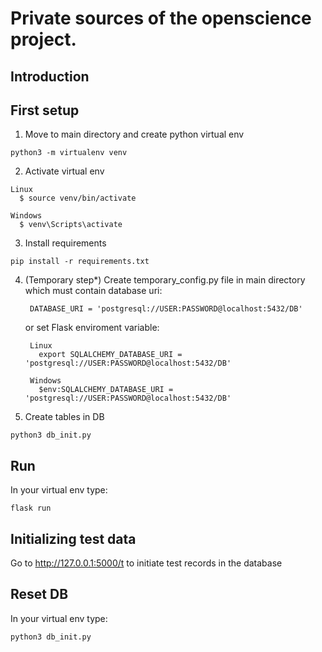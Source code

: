 # Private sources of the openscience project.

Introduction
------------

First setup
------------

  1. Move to main directory and create python virtual env

    python3 -m virtualenv venv
  
  2. Activate virtual env

    Linux
      $ source venv/bin/activate
 
    Windows 
      $ venv\Scripts\activate
 
  3. Install requirements
  
    pip install -r requirements.txt
  
  4. (Temporary step*) Create temporary_config.py file in main directory which must contain database uri:

          DATABASE_URI = 'postgresql://USER:PASSWORD@localhost:5432/DB'
 
      or set Flask enviroment variable: 
      
          Linux
            export SQLALCHEMY_DATABASE_URI = 'postgresql://USER:PASSWORD@localhost:5432/DB'  
      
          Windows
            $env:SQLALCHEMY_DATABASE_URI = 'postgresql://USER:PASSWORD@localhost:5432/DB'

  5. Create tables in DB

    python3 db_init.py
  
Run
------------

In your virtual env type:

    flask run
  
Initializing test data
------------

Go to http://127.0.0.1:5000/t to initiate test records in the database 

  
Reset DB
------------
In your virtual env type:

    python3 db_init.py
